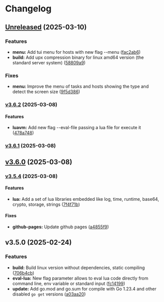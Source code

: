 # Changelog

## [Unreleased](https://github.com/sevir/essh/compare/v3.6.2...9f5d3866d68b36e8810fe5b9306c4b5e4ee073b0) (2025-03-10)

### Features

* **menu:** Add tui menu for hosts with new flag --menu
([fac2ab6](https://github.com/sevir/essh/commit/fac2ab68e58199e1698ffa80befff4dd6fc53dc8))
* **build:** Add upx compression binary for linux amd64 version (the standard
server system)
([58809a9](https://github.com/sevir/essh/commit/58809a9fdd22482211f5bc26c64ea7a1d0d537f7))

### Fixes

* **menu:** Improve the menu of tasks and hosts showing the type and detect
the screen size
([9f5d386](https://github.com/sevir/essh/commit/9f5d3866d68b36e8810fe5b9306c4b5e4ee073b0))

### [v3.6.2](https://github.com/sevir/essh/compare/v3.6.1...v3.6.2) (2025-03-08)

#### Features

* **luavm:** Add new flag --eval-file passing a lua file for execute it
([478a748](https://github.com/sevir/essh/commit/478a74857417798e47f1aab9c1f328f741efad55))

### [v3.6.1](https://github.com/sevir/essh/compare/v3.6.0...v3.6.1) (2025-03-08)

## [v3.6.0](https://github.com/sevir/essh/compare/v3.5.4...v3.6.0) (2025-03-08)

### [v3.5.4](https://github.com/sevir/essh/compare/v3.5.0...v3.5.4) (2025-03-08)

#### Features

* **lua:** Add a  set of lua libraries embedded like log, time, runtime,
base64, crypto, storage, strings
([7f4f71b](https://github.com/sevir/essh/commit/7f4f71b1ec1b9307d25b518c95228cb683c911ef))

#### Fixes

* **github-pages:** Update github pages
([a4855f9](https://github.com/sevir/essh/commit/a4855f9fe6aab0ac6ffa49f8bdc4e68fe1f84979))

## v3.5.0 (2025-02-24)

### Features

* **build:** Build linux version without dependencies, static compiling
([706b4cb](https://github.com/sevir/essh/commit/706b4cbd5d0efcd5c1e5f0b0a6739654d11e2e01))
* **eval-lua:** New flag parameter allows to eval lua code directly from
command line, env variable or standard input
([fc14199](https://github.com/sevir/essh/commit/fc1419974c58d732e610d45e488477522dfd64cd))
* **update:** Add go.mod and go.sum for compile with Go 1.23.4 and other
disabled `go get` versions
([a03aa20](https://github.com/sevir/essh/commit/a03aa20a4b7de5d97b60883842fdeff7c54c8cd6))
